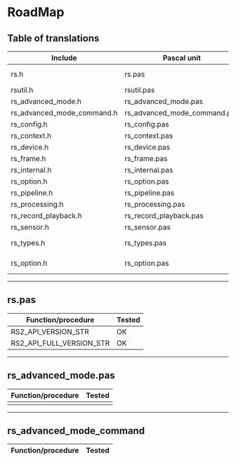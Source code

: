 # RoadMap

## Table of translations

| Include                     |Pascal unit                    | Notes
|-----------------------------|-------------------------------|--------------|
| rs.h                        | rs.pas                        |on progress    
| rsutil.h                    | rsutil.pas                    |             
| rs_advanced_mode.h          | rs_advanced_mode.pas          |             
| rs_advanced_mode_command.h  | rs_advanced_mode_command.pas  |
| rs_config.h                 | rs_config.pas                 |finished 
| rs_context.h                | rs_context.pas                |finished 
| rs_device.h                 | rs_device.pas                 |finished 
| rs_frame.h                  | rs_frame.pas                  |finished
| rs_internal.h               | rs_internal.pas               |
| rs_option.h                 | rs_option.pas                 |
| rs_pipeline.h               | rs_pipeline.pas               |finished 
| rs_processing.h             | rs_processing.pas             |
| rs_record_playback.h        | rs_record_playback.pas        |
| rs_sensor.h                 | rs_sensor.pas                 |finished 
| rs_types.h                  | rs_types.pas                  |on progress 
| rs_option.h                 | rs_option.pas                 |on progress


***


## rs.pas

| Function/procedure          | Tested
|-----------------------------|--------|
| RS2_API_VERSION_STR         |   OK   |
| RS2_API_FULL_VERSION_STR    |   OK   |

***

## rs_advanced_mode.pas

| Function/procedure          | Tested
|-----------------------------|--------|
|                    |        |

***

## rs_advanced_mode_command

| Function/procedure          | Tested
|-----------------------------|--------|